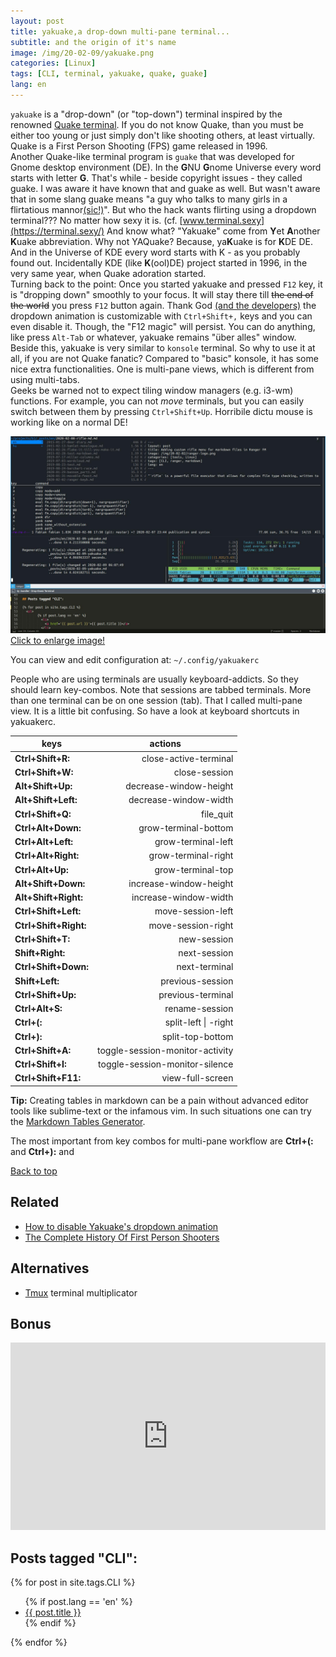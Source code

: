 ```yaml
---
layout: post
title: yakuake,a drop-down multi-pane terminal...
subtitle: and the origin of it's name
image: /img/20-02-09/yakuake.png
categories: [Linux]
tags: [CLI, terminal, yakuake, quake, guake]
lang: en
---
```

`yakuake` is a "drop-down" (or "top-down") terminal inspired by the renowned [Quake terminal](/img/20-02-09/quake_terminal.jpg). If you do not know Quake, than you must be either too young or just simply don't like shooting others, at least virtually. Quake is a First Person Shooting (FPS) game released in 1996.   
Another Quake-like terminal program is `guake` that was developed for Gnome desktop environment (DE). In the **G**NU **G**nome Universe every word starts with letter **G**. That's while - beside copyright issues - they called guake. I was aware it have known that and guake as well. But wasn't aware that in some slang guake means "a guy who talks to many girls in a flirtatious mannor[(sic!)](https://www.urbandictionary.com/define.php?term=Guake)". But who the hack wants flirting using a dropdown terminal??? No matter how sexy it is. (cf. [www.terminal.sexy](https://terminal.sexy/) And know what? "Yakuake" come from **Y**et **A**nother **K**uake abbreviation. Why not YAQuake? Because, ya**K**uake is for **K**DE DE. And in the Universe of KDE every word starts with K - as you probably found out. Incidentally KDE (like **K**(ool)DE) project started in 1996, in the very same year, when Quake adoration started.   
Turning back to the point: Once you started yakuake and pressed `F12` key, it is "dropping down" smoothly to your focus. It will stay there till ~~the end of the world~~ you press `F12` button again. Thank God [(and the developers)](https://youtu.be/t0wy2JYzRZg) the dropdown animation is customizable with `Ctrl+Shift+,` keys and you can even disable it. Though, the "F12 magic" will persist. You can do anything, like press `Alt-Tab` or whatever, yakuake remains "über alles" window.   
Beside this, yakuake is very similar to `konsole` terminal. So why to use it at all, if you are not Quake fanatic? Compared to "basic" konsole, it has some nice extra functionalities. One is multi-pane views, which is different from using multi-tabs.   
Geeks be warned not to expect tiling window managers (e.g. i3-wm) functions. For example, you can not *move* terminals, but you can easily switch between them by pressing `Ctrl+Shift+Up`. Horribile dictu mouse is working like on a normal DE!   

[![screenshot: yakuake multiple pane](/img/20-02-09/yakuake_multiple_windows.jpg)](/img/20-02-09/yakuake_multiple_windows.jpg)
[Click to enlarge image!](/img/20-02-09/yakuake_multiple_windows.jpg)
 
You can view and edit configuration at: `~/.config/yakuakerc` 

People who are using terminals are usually keyboard-addicts. So they should learn key-combos. Note that sessions are tabbed terminals. More than one terminal can be on one session (tab). That I called multi-pane view. It is a little bit confusing. So have a look at keyboard shortcuts in yakuakerc.  

 | <center>keys</center> | <center>actions</center>        |
 | :---                  |                             --: |
 | **Ctrl+Shift+R:**     | close-active-terminal           |
 | **Ctrl+Shift+W:**     | close-session                   |
 | **Alt+Shift+Up:**     | decrease-window-height          |
 | **Alt+Shift+Left:**   | decrease-window-width           |
 | **Ctrl+Shift+Q:**     | file_quit                       |
 | **Ctrl+Alt+Down:**    | grow-terminal-bottom            |
 | **Ctrl+Alt+Left:**    | grow-terminal-left              |
 | **Ctrl+Alt+Right:**   | grow-terminal-right             |
 | **Ctrl+Alt+Up:**      | grow-terminal-top               |
 | **Alt+Shift+Down:**   | increase-window-height          |
 | **Alt+Shift+Right:**  | increase-window-width           |
 | **Ctrl+Shift+Left:**  | move-session-left               |
 | **Ctrl+Shift+Right:** | move-session-right              |
 | **Ctrl+Shift+T:**     | new-session                     |
 | **Shift+Right:**      | next-session                    |
 | **Ctrl+Shift+Down:**  | next-terminal                   |
 | **Shift+Left:**       | previous-session                |
 | **Ctrl+Shift+Up:**    | previous-terminal               |
 | **Ctrl+Alt+S:**       | rename-session                  |
 | **Ctrl+(:**           | split-left &#124; -right        |
 | **Ctrl+):**           | split-top-bottom                |
 | **Ctrl+Shift+A:**     | toggle-session-monitor-activity |
 | **Ctrl+Shift+I:**     | toggle-session-monitor-silence  |
 | **Ctrl+Shift+F11:**   | view-full-screen                |

<div class="alert alert-success">
  <i class="fa-lightbulb"></i> <strong>Tip:</strong> Creating tables in markdown can be a pain without advanced editor tools like sublime-text or the infamous vim. In such situations one can try the <a href="https://www.tablesgenerator.com/markdown_tables">Markdown Tables Generator</a>. 
</div>

The most important from key combos for multi-pane workflow are **Ctrl+(:** and **Ctrl+):**  and 

<a href="#top" class="btn btn-info">Back to top</a>

## Related
 - [How to disable Yakuake's dropdown animation](https://www.reddit.com/r/kde/comments/eymfj1/how_to_make_the_yakuake_dropdown_animation_to_be/)
 - [The Complete History Of First Person Shooters](https://www.geek.com/games/the-complete-history-of-first-person-shooters-1713135/)

## Alternatives
 - [Tmux](https://www.ostechnix.com/tmux-command-examples-to-manage-multiple-terminal-sessions/) terminal multiplicator

## Bonus

<iframe width="100%" height="300" scrolling="no" frameborder="no" allow="autoplay" src="https://w.soundcloud.com/player/?url=https%3A//api.soundcloud.com/users/4382392&color=%236c6c5c&auto_play=false&hide_related=false&show_comments=true&show_user=true&show_reposts=false&show_teaser=true&visual=true"></iframe>


## Posts tagged "CLI":

{% for post in site.tags.CLI %}
  <ul>
        {% if post.lang == 'en' %}
          <li>
            <a href='{{ post.url }}'>{{ post.title }}</a> 
          </li>
        {% endif %}
  </ul>
{% endfor %}
